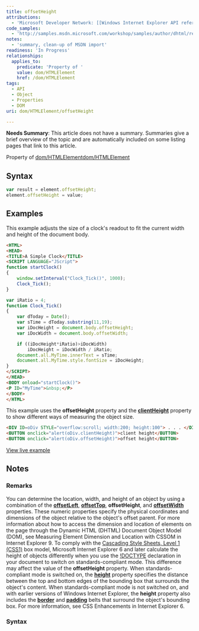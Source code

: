 ```yaml
---
title: offsetHeight
attributions:
  - 'Microsoft Developer Network: [[Windows Internet Explorer API reference](http://msdn.microsoft.com/en-us/library/ie/hh828809%28v=vs.85%29.aspx) Article]'
code_samples:
  - 'http://samples.msdn.microsoft.com/workshop/samples/author/dhtml/refs/offsetHeight.htm'
notes:
  - 'summary, clean-up of MSDN import'
readiness: 'In Progress'
relationships:
  applies_to:
    predicate: 'Property of '
    value: dom/HTMLElement
    href: /dom/HTMLElement
tags:
  - API
  - Object
  - Properties
  - DOM
uri: dom/HTMLElement/offsetHeight

---
```

**Needs Summary**: This article does not have a summary. Summaries give a brief overview of the topic and are automatically included on some listing pages that link to this article.

Property of [dom/HTMLElement](/dom/HTMLElement)[dom/HTMLElement](/dom/HTMLElement)

## Syntax

``` js
var result = element.offsetHeight;
element.offsetHeight = value;
```

## Examples

This example adjusts the size of a clock's readout to fit the current width and height of the document body.

``` html
<HTML>
<HEAD>
<TITLE>A Simple Clock</TITLE>
<SCRIPT LANGUAGE="JScript">
function startClock()
{
    window.setInterval("Clock_Tick()", 1000);
    Clock_Tick();
}

var iRatio = 4;
function Clock_Tick()
{
    var dToday = Date();
    var sTime = dToday.substring(11,19);
    var iDocHeight = document.body.offsetHeight;
    var iDocWidth = document.body.offsetWidth;

    if ((iDocHeight*iRatio)>iDocWidth)
        iDocHeight = iDocWidth / iRatio;
    document.all.MyTime.innerText = sTime;
    document.all.MyTime.style.fontSize = iDocHeight;
}
</SCRIPT>
</HEAD>
<BODY onload="startClock()">
<P ID="MyTime">&nbsp;</P>
</BODY>
</HTML>
```

This example uses the **offsetHeight** property and the [**clientHeight**](/dom/HTMLElement/clientHeight) property to show different ways of measuring the object size.

``` html
<DIV ID=oDiv STYLE="overflow:scroll; width:200; height:100"> . . . </DIV>
<BUTTON onclick="alert(oDiv.clientHeight)">client height</BUTTON>
<BUTTON onclick="alert(oDiv.offsetHeight)">offset height</BUTTON>
```

[View live example](http://samples.msdn.microsoft.com/workshop/samples/author/dhtml/refs/offsetHeight.htm)

## Notes

### Remarks

You can determine the location, width, and height of an object by using a combination of the [**offsetLeft**](/dom/HTMLElement/offsetLeft), [**offsetTop**](/dom/HTMLElement/offsetTop), **offsetHeight**, and [**offsetWidth**](/dom/HTMLElement/offsetWidth) properties. These numeric properties specify the physical coordinates and dimensions of the object relative to the object's offset parent. For more information about how to access the dimension and location of elements on the page through the Dynamic HTML (DHTML) Document Object Model (DOM), see Measuring Element Dimension and Location with CSSOM in Internet Explorer 9. To comply with the [Cascading Style Sheets, Level 1 (CSS1)](http://go.microsoft.com/fwlink/p/?linkid=203774) box model, Microsoft Internet Explorer 6 and later calculate the height of objects differently when you use the [!DOCTYPE](/html/elements/!DOCTYPE) declaration in your document to switch on standards-compliant mode. This difference may affect the value of the **offsetHeight** property. When standards-compliant mode is switched on, the [**height**](/css/properties/height) property specifies the distance between the top and bottom edges of the bounding box that surrounds the object's content. When standards-compliant mode is not switched on, and with earlier versions of Windows Internet Explorer, the **height** property also includes the [**border**](/css/properties/border) and [**padding**](/css/properties/padding) belts that surround the object's bounding box. For more information, see CSS Enhancements in Internet Explorer 6.

### Syntax
